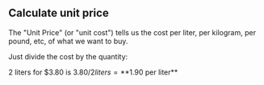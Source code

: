 ## Calculate unit price

The "Unit Price" (or "unit cost") tells us the cost per liter, per kilogram, per pound, etc, of what we want to buy.

Just divide the cost by the quantity:

2 liters for $3.80 is $3.80/2 liters = **$1.90 per liter**
